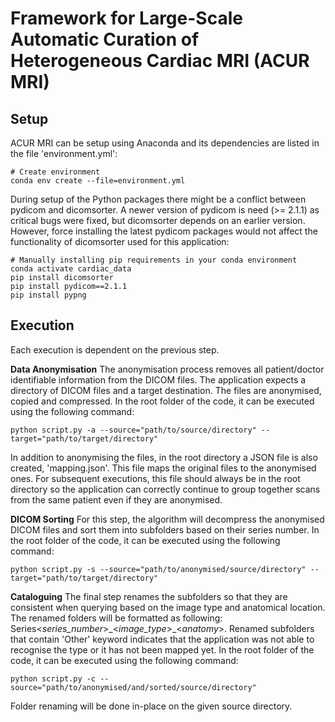 # Framework for Large-Scale Automatic Curation of Heterogeneous Cardiac MRI (ACUR MRI)

## Setup
ACUR MRI can be setup using Anaconda and its dependencies are listed in the file 'environment.yml':

    # Create environment
    conda env create --file=environment.yml

During setup of the Python packages there might be a conflict between pydicom and dicomsorter. A newer version of pydicom is need (>= 2.1.1) as critical bugs were fixed, but dicomsorter depends on an earlier version. However, force installing the latest pydicom packages would not affect the functionality of dicomsorter used for this application:

    # Manually installing pip requirements in your conda environment
    conda activate cardiac_data
    pip install dicomsorter
    pip install pydicom==2.1.1
    pip install pypng


## Execution

Each execution is dependent on the previous step.

**Data Anonymisation**
The anonymisation process removes all patient/doctor identifiable information from the DICOM files. The application expects a directory of DICOM files and a target destination. The files are anonymised, copied and compressed. In the root folder of the code, it can be executed using the following command:

    python script.py -a --source="path/to/source/directory" --target="path/to/target/directory"

In addition to anonymising the files, in the root directory a JSON file is also created, 'mapping.json'. This file maps the original files to the anonymised ones. For subsequent executions, this file should always be in the root directory so the application can correctly continue to group together scans from the same patient even if they are anonymised.

**DICOM Sorting**
For this step, the algorithm will decompress the anonymised DICOM files and sort them into subfolders based on their series number. In the root folder of the code, it can be executed using the following command:
 
    python script.py -s --source="path/to/anonymised/source/directory" --target="path/to/target/directory"
    
**Cataloguing**
The final step renames the subfolders so that they are consistent when querying based on the image type and anatomical location. The renamed folders will be formatted as following: Series<*series_number*>\_<*image_type*>\_<*anatomy*>. Renamed subfolders that contain 'Other' keyword indicates that the application was not able to recognise the type or it has not been mapped yet. In the root folder of the code, it can be executed using the following command:

    python script.py -c --source="path/to/anonymised/and/sorted/source/directory"

Folder renaming will be done in-place on the given source directory.